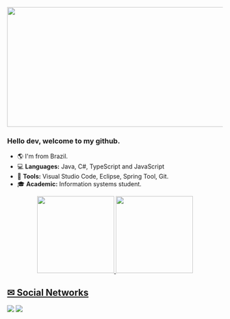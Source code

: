 <img height="280" width="820" src="https://user-images.githubusercontent.com/70352508/161601004-f6d9d450-2bfd-4e2d-85dd-b1155dd832f4.gif">

### Hello dev, welcome to my github.
- 🌎 I'm from Brazil.
- 💻 **Languages:** Java, C#, TypeScript and JavaScript
- 🔧 **Tools:** Visual Studio Code, Eclipse, Spring Tool, Git.
- 🎓 **Academic:** Information systems student.

<div align="center">
  <a href="https://github.com/MathLopes1">
  <img height="180em" src="https://github-readme-stats.vercel.app/api?username=MathLopes1&show_icons=true&include_all_commits=true&count_private=true"/>
  <img height="180em" src="https://github-readme-stats.vercel.app/api/top-langs/?username=MathLopes1&layout=compact&langs_count=7"/>
</div>
  
  
## ✉ Social Networks
 
<div> 
  <a href = "mailto:iamatheuslopes@gmail.com"><img src="https://img.shields.io/badge/-Gmail-%23333?style=for-the-badge&logo=gmail&logoColor=white" target="_blank"></a>
  <a href="https://www.linkedin.com/in/maths-lopes/" target="_blank"><img src="https://img.shields.io/badge/-LinkedIn-%230077B5?style=for-the-badge&logo=linkedin&logoColor=white" target="_blank"></a> 
 
</div>
